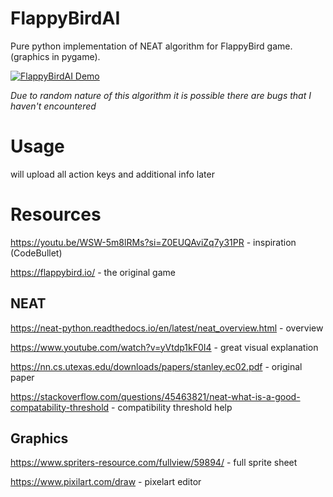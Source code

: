 # FlappyBirdAI

Pure python implementation of NEAT algorithm for FlappyBird game. (graphics in pygame).

[![FlappyBirdAI Demo](https://img.youtube.com/vi/0mKHcnQlVi0/0.jpg)](https://youtu.be/0mKHcnQlVi0)

*Due to random nature of this algorithm it is possible there are bugs that I haven't encountered*
# Usage
will upload all action keys and additional info later

# Resources
https://youtu.be/WSW-5m8lRMs?si=Z0EUQAviZq7y31PR - inspiration (CodeBullet)

https://flappybird.io/ - the original game
## NEAT
https://neat-python.readthedocs.io/en/latest/neat_overview.html - overview

https://www.youtube.com/watch?v=yVtdp1kF0I4 - great visual explanation

https://nn.cs.utexas.edu/downloads/papers/stanley.ec02.pdf - original paper

https://stackoverflow.com/questions/45463821/neat-what-is-a-good-compatability-threshold - compatibility threshold help

## Graphics
https://www.spriters-resource.com/fullview/59894/ - full sprite sheet

https://www.pixilart.com/draw - pixelart editor
